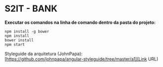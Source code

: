 # S2IT - BANK


**Executar os comandos na linha de comando dentro da pasta do projeto:**
```
npm install -g bower
npm install
bower install
npm start
```

Styleguide da arquitetura (JohnPapa):
[https://github.com/johnpapa/angular-styleguide/tree/master/a1](Link URL)

